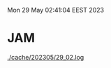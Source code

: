 Mon 29 May 02:41:04 EEST 2023
# JAM
<a href='./cache/202305/29_02.log'>./cache/202305/29_02.log</a>
